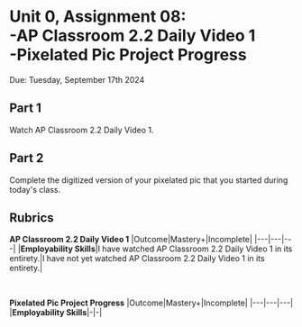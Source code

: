 # Unit 0, Assignment 08: <br>-AP Classroom 2.2 Daily Video 1<br>-Pixelated Pic Project Progress
Due: Tuesday, September 17th 2024

## Part 1
Watch AP Classroom 2.2 Daily Video 1.

## Part 2
Complete the digitized version of your pixelated pic that you started during today's class.

## Rubrics

**AP Classroom 2.2 Daily Video 1**
|Outcome|Mastery+|Incomplete|
|---|---|---|
|**Employability Skills**|I have watched AP Classroom 2.2 Daily Video 1 in its entirety.|I have not yet watched AP Classroom 2.2 Daily Video 1 in its entirety.|

<br>

**Pixelated Pic Project Progress**
|Outcome|Mastery+|Incomplete|
|---|---|---|
|**Employability Skills**|-|-|
